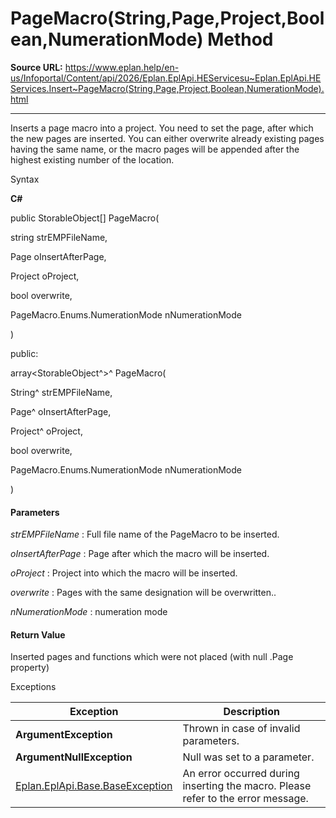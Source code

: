 # PageMacro(String,Page,Project,Boolean,NumerationMode) Method

**Source URL:** https://www.eplan.help/en-us/Infoportal/Content/api/2026/Eplan.EplApi.HEServicesu~Eplan.EplApi.HEServices.Insert~PageMacro(String,Page,Project,Boolean,NumerationMode).html

---

Inserts a page macro into a project. You need to set the page, after which the new pages are inserted. You can either overwrite already existing pages having the same name, or the macro pages will be appended after the highest existing number of the location.

Syntax

**C#**



public StorableObject[] PageMacro( 

   string strEMPFileName,

   Page oInsertAfterPage,

   Project oProject,

   bool overwrite,

   PageMacro.Enums.NumerationMode nNumerationMode

)

public:

array<StorableObject^>^ PageMacro( 

   String^ strEMPFileName,

   Page^ oInsertAfterPage,

   Project^ oProject,

   bool overwrite,

   PageMacro.Enums.NumerationMode nNumerationMode

)


#### Parameters

*strEMPFileName*
:   Full file name of the PageMacro to be inserted.

*oInsertAfterPage*
:   Page after which the macro will be inserted.

*oProject*
:   Project into which the macro will be inserted.

*overwrite*
:   Pages with the same designation will be overwritten..

*nNumerationMode*
:   numeration mode

#### Return Value

Inserted pages and functions which were not placed (with null .Page property)

Exceptions

| Exception | Description |
| --- | --- |
| **ArgumentException** | Thrown in case of invalid parameters. |
| **ArgumentNullException** | Null was set to a parameter. |
| [Eplan.EplApi.Base.BaseException](Eplan.EplApi.Baseu~Eplan.EplApi.Base.BaseException.html) | An error occurred during inserting the macro. Please refer to the error message. |
